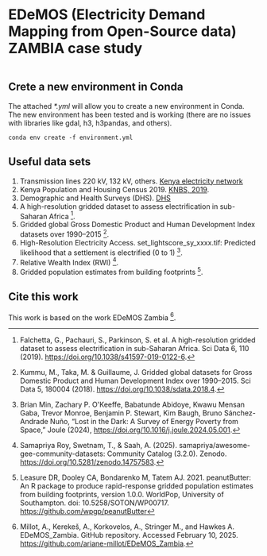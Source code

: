 # EDeMOS (Electricity Demand Mapping from Open-Source data) __ZAMBIA__ case study
<pre>
</pre>
## Crete a new environment in Conda

The attached _*.yml_ will allow you to create a new environment in Conda. The new environment has been tested and is working (there are no issues with libraries like gdal, h3, h3pandas, and others).  
```
conda env create -f environment.yml
```

## Useful data sets

1. Transmission lines 220 kV, 132 kV, others.
[Kenya electricity network](#https://energydata.info/dataset/kenya-kenya-electricity-network)
2. Kenya Population and Housing Census 2019. [KNBS, 2019](https://open.africa/dataset/2019-kenya-population-and-housing-census).
3. Demographic and Health Surveys (DHS). [DHS](https://dhsprogram.com/data/dataset/Kenya_Standard-DHS_2022.cfm)
4. A high-resolution gridded dataset to assess electrification in sub-Saharan Africa [^1].
5. Gridded global Gross Domestic Product and Human Development Index datasets over 1990–2015 [^2]. 
6. High-Resolution Electricity Access. set_lightscore_sy_xxxx.tif: Predicted likelihood that a settlement is electrified (0 to 1) [^3].
7. Relative Wealth Index (RWI) [^4].
8. Gridded population estimates from building footprints [^5].

## Cite this work

This work is based on the work EDeMOS Zambia [^6].

[^1]: Falchetta, G., Pachauri, S., Parkinson, S. et al. A high-resolution gridded dataset to assess electrification in sub-Saharan Africa. Sci Data 6, 110 (2019). https://doi.org/10.1038/s41597-019-0122-6.
[^2]: Kummu, M., Taka, M. & Guillaume, J. Gridded global datasets for Gross Domestic Product and Human Development Index over 1990–2015. Sci Data 5, 180004 (2018). https://doi.org/10.1038/sdata.2018.4.
[^3]: Brian Min, Zachary P. O'Keeffe, Babatunde Abidoye, Kwawu Mensan Gaba, Trevor Monroe, Benjamin P. Stewart, Kim Baugh, Bruno Sánchez-Andrade Nuño, “Lost in the Dark: A Survey of Energy Poverty from Space,” Joule (2024), https://doi.org/10.1016/j.joule.2024.05.001.
[^4]: Samapriya Roy, Swetnam, T., & Saah, A. (2025). samapriya/awesome-gee-community-datasets: Community Catalog (3.2.0).
Zenodo. https://doi.org/10.5281/zenodo.14757583.
[^5]: Leasure DR, Dooley CA, Bondarenko M, Tatem AJ. 2021. peanutButter: An R package to produce rapid-response gridded population estimates from building footprints, version 1.0.0. WorldPop, University of Southampton. doi: 10.5258/SOTON/WP00717. https://github.com/wpgp/peanutButter
[^6]: Millot, A., Kerekeš, A., Korkovelos, A., Stringer M., and Hawkes A. EDeMOS_Zambia. GitHub repository. Accessed February 10, 2025. https://github.com/ariane-millot/EDeMOS_Zambia.